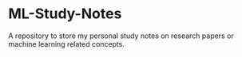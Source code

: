 # ML-Study-Notes
A repository to store my personal study notes on research papers or machine learning related concepts.
